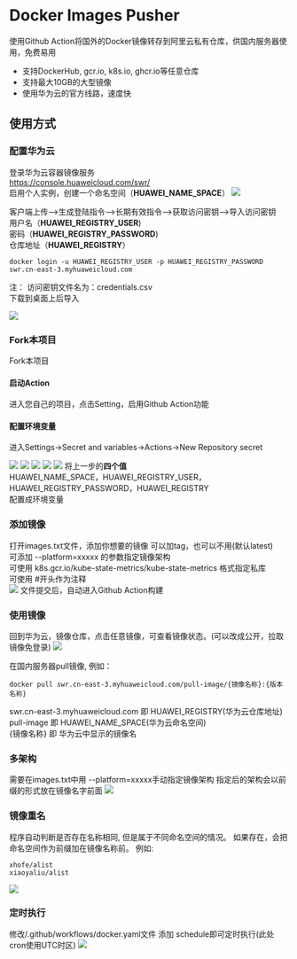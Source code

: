 # Docker Images Pusher

使用Github Action将国外的Docker镜像转存到阿里云私有仓库，供国内服务器使用，免费易用<br>
- 支持DockerHub, gcr.io, k8s.io, ghcr.io等任意仓库<br>
- 支持最大10GB的大型镜像<br>
- 使用华为云的官方线路，速度快<br>


## 使用方式


### 配置华为云
登录华为云容器镜像服务<br>
https://console.huaweicloud.com/swr/<br>
启用个人实例，创建一个命名空间（**HUAWEI_NAME_SPACE**）
![](/doc/NAMESPACE.png)

客户端上传–>生成登陆指令–>长期有效指令–>获取访问密钥–>导入访问密钥<br>
用户名（**HUAWEI_REGISTRY_USER**)<br>
密码（**HUAWEI_REGISTRY_PASSWORD**)<br>
仓库地址（**HUAWEI_REGISTRY**）<br>
```
docker login -u HUAWEI_REGISTRY_USER -p HUAWEI_REGISTRY_PASSWORD swr.cn-east-3.myhuaweicloud.com
```
注：
访问密钥文件名为：credentials.csv<br>
下载到桌面上后导入<br>

![](/doc/用户名密码.png)


### Fork本项目
Fork本项目<br>
#### 启动Action
进入您自己的项目，点击Setting，启用Github Action功能<br>
#### 配置环境变量
进入Settings->Secret and variables->Actions->New Repository secret

![](doc/配置环境变量.png)
![](doc/actions_setting1.png)
![](doc/actions_setting2.png)
![](doc/actions_setting3.png)
![](doc/actions_setting4.png)
将上一步的**四个值**<br>
HUAWEI_NAME_SPACE，HUAWEI_REGISTRY_USER，HUAWEI_REGISTRY_PASSWORD，HUAWEI_REGISTRY<br>
配置成环境变量

### 添加镜像
打开images.txt文件，添加你想要的镜像 
可以加tag，也可以不用(默认latest)<br>
可添加 --platform=xxxxx 的参数指定镜像架构<br>
可使用 k8s.gcr.io/kube-state-metrics/kube-state-metrics 格式指定私库<br>
可使用 #开头作为注释<br>
![](doc/images.png)
文件提交后，自动进入Github Action构建

### 使用镜像
回到华为云，镜像仓库，点击任意镜像，可查看镜像状态。(可以改成公开，拉取镜像免登录)
![](doc/开始使用.png)

在国内服务器pull镜像, 例如：<br>
```
docker pull swr.cn-east-3.myhuaweicloud.com/pull-image/{镜像名称}:{版本名称}
```
swr.cn-east-3.myhuaweicloud.com 即 HUAWEI_REGISTRY(华为云仓库地址)<br>
pull-image 即 HUAWEI_NAME_SPACE(华为云命名空间)<br>
{镜像名称} 即 华为云中显示的镜像名<br>

### 多架构
需要在images.txt中用 --platform=xxxxx手动指定镜像架构
指定后的架构会以前缀的形式放在镜像名字前面
![](doc/多架构.png)

### 镜像重名
程序自动判断是否存在名称相同, 但是属于不同命名空间的情况。
如果存在，会把命名空间作为前缀加在镜像名称前。
例如:
```
xhofe/alist
xiaoyaliu/alist
```
![](doc/镜像重名.png)

### 定时执行
修改/.github/workflows/docker.yaml文件
添加 schedule即可定时执行(此处cron使用UTC时区)
![](doc/定时执行.png)
